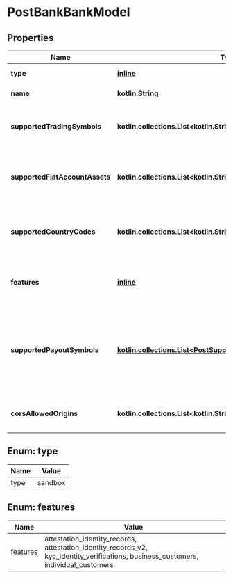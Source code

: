 
# PostBankBankModel

## Properties
Name | Type | Description | Notes
------------ | ------------- | ------------- | -------------
**type** | [**inline**](#Type) | The type of bank. | 
**name** | **kotlin.String** | The name of the bank. | 
**supportedTradingSymbols** | **kotlin.collections.List&lt;kotlin.String&gt;** | The trading symbols supported by the bank. | 
**supportedFiatAccountAssets** | **kotlin.collections.List&lt;kotlin.String&gt;** | The fiat account assets supported by the bank. | 
**supportedCountryCodes** | **kotlin.collections.List&lt;kotlin.String&gt;** | The country codes supported by the bank. | 
**features** | [**inline**](#kotlin.collections.List&lt;Features&gt;) | The features supported by the bank. | 
**supportedPayoutSymbols** | [**kotlin.collections.List&lt;PostSupportedPayoutSymbolsBankModel&gt;**](PostSupportedPayoutSymbolsBankModel.md) | The payout symbols supported by the bank. This is not yet supported and should be nil or empty. |  [optional]
**corsAllowedOrigins** | **kotlin.collections.List&lt;kotlin.String&gt;** | The list of allowed CORS origin URIs. |  [optional]


<a name="Type"></a>
## Enum: type
Name | Value
---- | -----
type | sandbox


<a name="kotlin.collections.List<Features>"></a>
## Enum: features
Name | Value
---- | -----
features | attestation_identity_records, attestation_identity_records_v2, kyc_identity_verifications, business_customers, individual_customers



